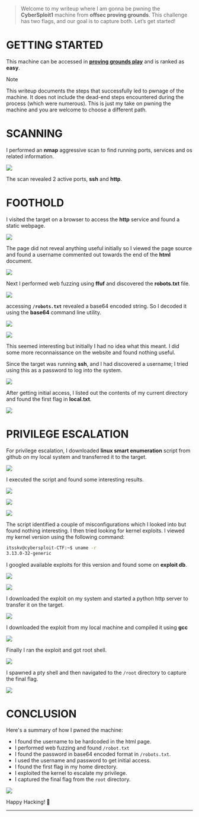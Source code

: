 >Welcome to my writeup where I am gonna be pwning the **CyberSploit1** machine from **offsec proving grounds**. This challenge has two flags, and our goal is to capture both. Let’s get started!

# GETTING STARTED
This machine can be accessed in **[proving grounds play](https://portal.offsec.com/labs/play)** and is ranked as **easy**.

> [!NOTE] 
> This writeup documents the steps that successfully led to pwnage of the machine. It does not include the dead-end steps encountered during the process (which were numerous). This is just my take on pwning the machine and you are welcome to choose a different path.

# SCANNING
I performed an **nmap** aggressive scan to find running ports, services and os related information.

![](IMAGES/1.png)

The scan revealed 2 active ports, **ssh** and **http**.

# FOOTHOLD
I visited the target on a browser to access the **http** service and found a static webpage.

![](IMAGES/2.png)

The page did not reveal anything useful initially so I viewed the page source and found a username commented out towards the end of the **html** document.

![](IMAGES/3.png)

Next I performed web fuzzing using **ffuf** and discovered the **robots.txt** file.

![](IMAGES/4.png)

accessing **`/robots.txt`** revealed a base64 encoded string. So I decoded it using the **base64** command line utility.

![](IMAGES/5.png)

![](IMAGES/6.png)

This seemed interesting but initially I had no idea what this meant. I did some more reconnaissance on the website and found nothing useful.

Since the target was running **ssh**, and I had discovered a username; I tried using this as a password to log into the system.

![](IMAGES/7.png)

After getting initial access, I listed out the contents of my current directory and found the first flag in **local.txt**.

![](IMAGES/8.png)

# PRIVILEGE ESCALATION

For privilege escalation, I downloaded **linux smart enumeration** script from github on my local system and transferred it to the target.

![](IMAGES/9.png)

I executed the script and found some interesting results.

![](IMAGES/10.png)

![](IMAGES/11.png)

![](IMAGES/12.png)

The script identified a couple of misconfigurations which I looked into but found nothing interesting. I then tried looking for kernel exploits. I viewed my kernel version using the following command:

```bash
itsskv@cybersploit-CTF:~$ uname -r
3.13.0-32-generic
```

I googled available exploits for this version and found some on **exploit db**.

![](IMAGES/13.png)

![](IMAGES/14.png)

I downloaded the exploit on my system and started a python http server to transfer it on the target.

![](IMAGES/15.png)

I downloaded the exploit from my local machine and compiled it using **gcc**

![](IMAGES/16.png)

Finally I ran the exploit and got root shell.

![](IMAGES/17.png)

I spawned a pty shell and then navigated to the `/root` directory to capture the final flag.

![](IMAGES/18.png)

# CONCLUSION
Here's a summary of how I pwned the machine:
- I found the username to be hardcoded in the html page.
- I performed web fuzzing and found `/robot.txt`
- I found the password in base64 encoded format in `/robots.txt`.
- I used the username and password to get initial access.
- I found the first flag in my home directory.
- I exploited the kernel to escalate my privilege.
- I captured the final flag from the `root` directory.

![](IMAGES/x.png)

Happy Hacking! 🎉

---





























